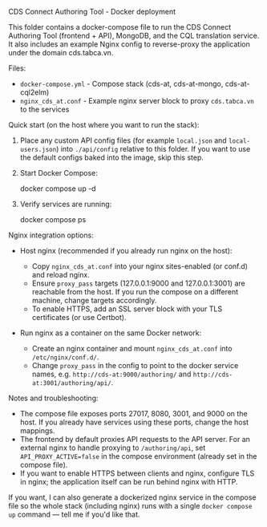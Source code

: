 CDS Connect Authoring Tool - Docker deployment

This folder contains a docker-compose file to run the CDS Connect Authoring Tool (frontend + API), MongoDB, and the CQL translation service. It also includes an example Nginx config to reverse-proxy the application under the domain cds.tabca.vn.

Files:
- `docker-compose.yml` - Compose stack (cds-at, cds-at-mongo, cds-at-cql2elm)
- `nginx_cds_at.conf` - Example nginx server block to proxy `cds.tabca.vn` to the services

Quick start (on the host where you want to run the stack):

1. Place any custom API config files (for example `local.json` and `local-users.json`) into `./api/config` relative to this folder. If you want to use the default configs baked into the image, skip this step.

2. Start Docker Compose:

   docker compose up -d

3. Verify services are running:

   docker compose ps

Nginx integration options:

- Host nginx (recommended if you already run nginx on the host):
  - Copy `nginx_cds_at.conf` into your nginx sites-enabled (or conf.d) and reload nginx.
  - Ensure `proxy_pass` targets (127.0.0.1:9000 and 127.0.0.1:3001) are reachable from the host. If you run the compose on a different machine, change targets accordingly.
  - To enable HTTPS, add an SSL server block with your TLS certificates (or use Certbot).

- Run nginx as a container on the same Docker network:
  - Create an nginx container and mount `nginx_cds_at.conf` into `/etc/nginx/conf.d/`.
  - Change `proxy_pass` in the config to point to the docker service names, e.g. `http://cds-at:9000/authoring/` and `http://cds-at:3001/authoring/api/`.

Notes and troubleshooting:
- The compose file exposes ports 27017, 8080, 3001, and 9000 on the host. If you already have services using these ports, change the host mappings.
- The frontend by default proxies API requests to the API server. For an external nginx to handle proxying to `/authoring/api`, set `API_PROXY_ACTIVE=false` in the compose environment (already set in the compose file).
- If you want to enable HTTPS between clients and nginx, configure TLS in nginx; the application itself can be run behind nginx with HTTP.

If you want, I can also generate a dockerized nginx service in the compose file so the whole stack (including nginx) runs with a single `docker compose up` command — tell me if you'd like that.
